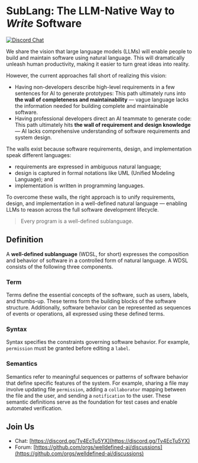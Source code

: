 # SubLang: The LLM-Native Way to _Write_ Software

[![Discord Chat](https://img.shields.io/discord/1382712250598690947?logo=discord)](https://discord.gg/Tv4EcTu5YX)

We share the vision that large language models (LLMs) will enable people to build and maintain software using natural language.
This will dramatically unleash human productivity, making it easier to turn great ideas into reality.

However, the current approaches fall short of realizing this vision:
- Having non-developers describe high-level requirements in a few sentences for AI to generate prototypes:
  This path ultimately runs into **the wall of completeness and maintainability** — vague language lacks the information needed for building complete and maintainable software.
- Having professional developers direct an AI teammate to generate code:
  This path ultimately hits **the wall of requirement and design knowledge** — AI lacks comprehensive understanding of software requirements and system design.

The walls exist because software requirements, design, and implementation speak different languages:
- requirements are expressed in ambiguous natural language;
- design is captured in formal notations like UML (Unified Modeling Language); and
- implementation is written in programming languages.

To overcome these walls, the right approach is to unify requirements, design, and implementation in a well-defined natural language — enabling LLMs to reason across the full software development lifecycle.

> Every program is a well-defined sublanguage.

## Definition

A **well-defined sublanguage** (WDSL, for short) expresses the composition and behavior of software in a controlled form of natural language.
A WDSL consists of the following three components.

### Term

Terms define the essential concepts of the software, such as users, labels, and thumbs-up.
These terms form the building blocks of the software structure.
Additionally, software behavior can be represented as sequences of events or operations, all expressed using these defined terms.

### Syntax

Syntax specifies the constraints governing software behavior.
For example, `permission` must be granted before editing a `label`.

### Semantics

Semantics refer to meaningful sequences or patterns of software behavior that define specific features of the system.
For example, sharing a file may involve updating file `permission`, adding a `collaborator` mapping between the file and the user, and sending a `notification` to the user.
These semantic definitions serve as the foundation for test cases and enable automated verification.

## Join Us
- Chat: [https://discord.gg/Tv4EcTu5YX](https://discord.gg/Tv4EcTu5YX)
- Forum: [https://github.com/orgs/welldefined-ai/discussions](https://github.com/orgs/welldefined-ai/discussions)
